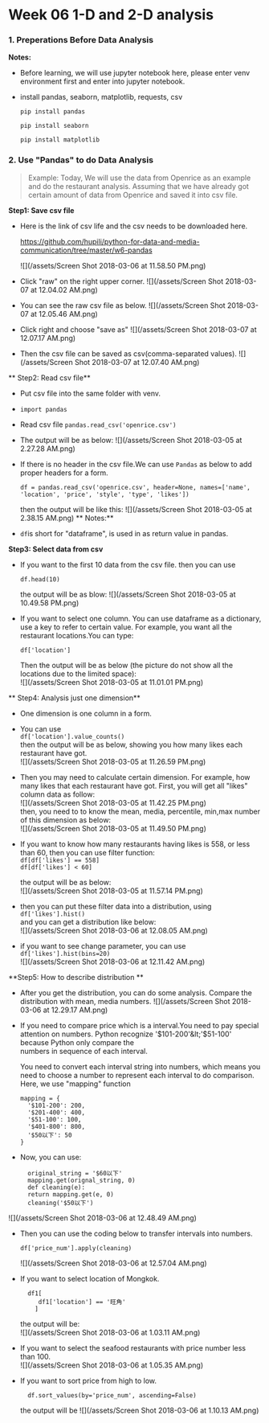 # Week 06 1-D and 2-D analysis

### 1. Preperations Before Data Analysis

**Notes:**

* Before learning, we will use jupyter notebook here, please enter venv environment first and enter into jupyter notebook.
* install pandas, seaborn, matplotlib, requests, csv
  ```
  pip install pandas
  ```

  ```
  pip install seaborn
  ```

  ```
  pip install matplotlib
  ```

### 2. Use "Pandas" to do Data Analysis

> Example: Today, We will use the data from Openrice as an example and do the restaurant analysis. Assuming that we have already got certain amount of data from Openrice and saved it into csv file.

**Step1: Save csv file**

* Here is the link of csv life and the csv needs to be downloaded here.

  https://github.com/hupili/python-for-data-and-media-communication/tree/master/w6-pandas
  
  ![](/assets/Screen Shot 2018-03-06 at 11.58.50 PM.png)
  
* Click "raw" on the right upper corner.
  ![](/assets/Screen Shot 2018-03-07 at 12.04.02 AM.png)
  
* You can see the raw csv file as below. 
  ![](/assets/Screen Shot 2018-03-07 at 12.05.46 AM.png)   
  
* Click right and choose "save as"
  ![](/assets/Screen Shot 2018-03-07 at 12.07.17 AM.png)
  
* Then the csv file can be saved as csv(comma-separated values).
  ![](/assets/Screen Shot 2018-03-07 at 12.07.40 AM.png)
  
** Step2: Read csv file**
* Put csv file into the same folder with venv.
* `import pandas`
* Read csv file 
  `pandas.read_csv('openrice.csv')`
* The output will be as below:
  ![](/assets/Screen Shot 2018-03-05 at 2.27.28 AM.png)
* If there is no header in the csv file.We can use `Pandas` as below to add proper headers for a form.
  ```
  df = pandas.read_csv('openrice.csv', header=None, names=['name', 'location', 'price', 'style', 'type', 'likes'])
  ```

  then the output will be like this:
  ![](/assets/Screen Shot 2018-03-05 at 2.38.15 AM.png)
  ** Notes:**
* `df`is short for "dataframe", is used in as return value in pandas.

**Step3: Select data from csv**

* If you want to the first 10 data from the csv file. then you can use

  ```
  df.head(10)
  ```

  the output will be as blow:
  ![](/assets/Screen Shot 2018-03-05 at 10.49.58 PM.png)

* If you want to select one column. You can use dataframe as a dictionary, use a key to refer to certain value. For example, you want all the restaurant locations.You can type:

  ```
  df['location']
  ```

  Then the output will be as below \(the picture do not show all the locations due to the limited space\):  
  ![](/assets/Screen Shot 2018-03-05 at 11.01.01 PM.png)

** Step4: Analysis just one dimension**

* One dimension is one column in a form.
* You can use   
  `df['location'].value_counts()`  
  then the output will be as below, showing you how many likes each restaurant have got.  
  ![](/assets/Screen Shot 2018-03-05 at 11.26.59 PM.png)
* Then you may need to calculate certain dimension. For example, how many likes that each restaurant have got. First, you will get all "likes" column data as follow:  
  ![](/assets/Screen Shot 2018-03-05 at 11.42.25 PM.png)  
  then, you need to to know the mean, media, percentile, min,max number of this dimension as below:  
  ![](/assets/Screen Shot 2018-03-05 at 11.49.50 PM.png)

* If you want to know how many restaurants having likes is 558, or less than 60, then you can use filter function:  
  `df[df['likes'] == 558]`  
  `df[df['likes'] < 60]`

  the output will be as below:  
  ![](/assets/Screen Shot 2018-03-05 at 11.57.14 PM.png)

* then you can put these filter data into a distribution, using  
  `df['likes'].hist()`  
  and you can get a distribution like below:  
  ![](/assets/Screen Shot 2018-03-06 at 12.08.05 AM.png)

* if you want to see change parameter, you can use  
  `df['likes'].hist(bins=20)`  
  ![](/assets/Screen Shot 2018-03-06 at 12.11.42 AM.png)

**Step5: How to describe distribution **

* After you get the distribution, you can do some analysis. Compare the distribution with mean, media numbers.
 ![](/assets/Screen Shot 2018-03-06 at 12.29.17 AM.png)
* If you need to compare price which is a interval.You need to pay special attention on numbers. Python recognize '$101-200'&lt;'$51-100' because Python only compare the   
  numbers in sequence of each interval.

  You need to convert each interval string into numbers, which means you need to choose a number to represent each interval to do comparison.  
  Here, we use "mapping" function

  ```
  mapping = {
    '$101-200': 200,
    '$201-400': 400,
    '$51-100': 100,
    '$401-800': 800,
    '$50以下': 50
  }
  ```

* Now, you can use:

  ```
    original_string = '$60以下'
    mapping.get(orignal_string, 0)
    def cleaning(e):
    return mapping.get(e, 0)
    cleaning('$50以下')
  ```

 ![](/assets/Screen Shot 2018-03-06 at 12.48.49 AM.png)

* Then you can use the coding below to transfer intervals into numbers.

  `df['price_num'].apply(cleaning)`

  ![](/assets/Screen Shot 2018-03-06 at 12.57.04 AM.png)

* If you want to select location of Mongkok.

  ```
    df1[
       df1['location'] == '旺角'
      ]
  ```

  the output will be:  
  ![](/assets/Screen Shot 2018-03-06 at 1.03.11 AM.png)

* If you want to select the seafood restaurants with price number less than 100.  
  ![](/assets/Screen Shot 2018-03-06 at 1.05.35 AM.png)

* If you want to sort price from high to low.
  ```
    df.sort_values(by='price_num', ascending=False)
  ```

  the output will be
  ![](/assets/Screen Shot 2018-03-06 at 1.10.13 AM.png)











